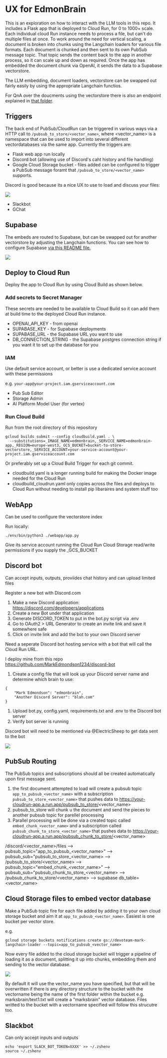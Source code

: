 # UX for EdmonBrain

This is an exploration on how to interact with the LLM tools in this repo.  It includes a Flask app that is deployed to Cloud Run, for 0 to 1000+ scale.  Each individual cloud Run instance needs to process a file, but can't do multiple files at once.  To work around the need for vertical scaling, a document is broken into chunks using the Langchain loaders for various file formats.  Each document is chunked and then sent to its own PubSub message topic.  That topic sends the content back to the app in another process, so it can scale up and down as required.  Once the app has embedded the document chunk via OpenAI, it sends the data to a Supabase vectorstore. 

The LLM embedding, document loaders, vectorstore can be swapped out fairly easily by using the appropriate Langchain functios.

For QnA over the doucments using the vectorstore there is also an endpoint explained in [that folder](../qna/README.md).

## Triggers

The back end of PubSub/CloudRun can be triggered in various ways via a HTTP call to `/pubsub_to_store/<vector_name>`, where <vector_name> is a namespace that can be used to import into several different vectordatabases via the same app. Currently the triggers are:

* Flask web app run locally 
* Discord bot (allowing use of Discord's caht history and file handling)
* Google Cloud Storage bucket - files added can be configured to trigger a PubSub message foramt that `/pubsub_to_store/<vector_name>` supports.

Discord is good because its a nice UX to use to load and discuss your files:

![](../img/talk-to-discord.png)

* Slackbot
* GChat

## Supabase

The embeds are routed to Supabase, but can be swapped out for another vectorstore by adjusting the Langchain functions.  You can see how to configure Supabase [via this README file.](../discord/README.md)

![](../img/supabase_vectorstore.png)


## Deploy to Cloud Run

Deploy the app to Cloud Run by using Cloud Build as shown below. 

### Add secrets to Secret Manager

These secrets are needed to be available to Cloud Build so it can add them at build time to the deployed Cloud Run instance.

* OPENAI_API_KEY - from openai
* SUPABASE_KEY - for Supabase deployments
* SUPABASE_URL - the Supabase URL you want to use
* DB_CONNECTION_STRING - the Supabase postgres connection string if you want it to set up the database for you



### IAM

Use default service account, or better is use a dedicated service account with these permissions

e.g. `your-app@your-project.iam.gserviceaccount.com`

* Pub Sub Editor
* Storage Admin
* AI Platform Model User (for vertex)

### Run Cloud Build

Run from the root directory of this repository

```
gcloud builds submit --config cloudbuild.yaml . \
  --substitutions=_IMAGE_NAME=edmonbrain,_SERVICE_NAME=edmonbrain-app,_REGION=europe-west3,_GCS_BUCKET=bucket-to-store-vectorstore,_SERVICE_ACCOUNT=your-service-account@your-project.iam.gserviceaccount.com
```

Or preferably set up a Cloud Build Trigger for each git commit.
* cloudbuild.yaml is a longer running build for making the Docker image needed for the Cloud Run
* cloudbuild_cloudrun.yaml only copies across the files and deploys to Cloud Run without needing to install pip libaraires and system stuff too


## WebApp

Can be used to configure the vectorstore index

Run locally:

```
./env/bin/python3 ./webapp/app.py   
```

Give its service account running the Cloud Run Cloud Storage read/write permissions if you supply the _GCS_BUCKET

## Discord bot

Can accept inputs, outputs, proviides chat history and can upload limited files

Register a new bot with Discord.com

1. Make a new Discord application: https://discord.com/developers/applications
1. Create a new Bot under that application
1. Generate DISCORD_TOKEN to put in the bot.py script via .env
1. Go to OAuth2 > URL Generator to create an invite link and save it somewhere safe
1. Click on invite link and add the bot to your own Discord server

Need a seperate Discord bot hosting service with a bot that will call the Cloud Run URL.

I deploy mine from this repo https://github.com/MarkEdmondson1234/discord-bot

1. Create a config file that will look up your Discord server name and determine which brain to use:

```
{
	"Mark Edmondson": "edmonbrain",
	"Another Discord Server": "blah.com"
}
```

1. Upload bot.py, config.yaml, requirements.txt and .env to the Discord bot server
1. Verify bot server is running

Discord bot will need to be mentioned via @ElectricSheep to get data sent to the bot

![](../img/discord-llm-bit.png)

## PubSub Routing

The PubSub topics and subscriptions should all be created automatically upon first message sent. 

1. the first document attempted to load will create a pubsub topic `app_to_pubsub_<vector_name>` with a subscription `pubsub_to_store_<vector_name>` that pushes data to https://your-cloudrun-app.a.run.app/pubsub_to_store/<vector_name>
1. pubsub_to_store will chunk u the document and send the pieces to another pubsub topic for parellel processing
1. Parallel processing will be done via a created topic called `embed_chunk_<vector_name>` and a subscription called `pubsub_chunk_to_store_<vector_name>` that pushes data to https://your-cloudrun-app.a.run.app/pubsub_chunk_to_store/<vector_name>

/discord/<vector_name>/files --> pubsub_topic="app_to_pubsub_<vector_name>" --> pubsub_sub="pubsub_to_store_<vector_name>  -->
/pubsub_to_store/<vector_name> --> pubsub_topic="embed_chunk_<vector_name>" --> pubsub_sub="pubsub_chunk_to_store_<vector_name> -->
/pubsub_chunk_to_store/<vector_name> --> supabase db_table=<vector_name>

## Cloud Storage files to embed vector database

Make a PubSub topic fire for each file added by adding it to your own cloud storage bucket and aim it at `app_to_pubsub_<vector_name>`.  Easiest is one bucket per vector store. 

e.g.

```
gcloud storage buckets notifications create gs://devoteam-mark-langchain-loader --topic=app_to_pubsub_<vector_name>
```

Now every file added to the cloud storage bucket will trigger a pipeline of loading it as a document, splitting it up into chunks, embedding them and sending to the vector database.

![](../img/gcs-bucket-trigger.png)

By default it will use the vector_name you have specified, but that will be overwritten if there is any directory structure to the bucket with the vectorname being the name of the first folder within the bucket e.g. marksbrain/text1.txt will create a "marksbrain" vector database.   Files writted to the bucket with a vectorname specified will follow this strucutre too. 

## Slackbot

Can only accept inputs and outputs

```
echo 'export SLACK_BOT_TOKEN=XXXX' >> ~/.zshenv
source ~/.zshenv
```